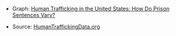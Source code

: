 - Graph: [Human Trafficking in the United States: How Do Prison Sentences Vary?](https://emmacooperpeterson.github.io/ht_sentencing/)

- Source: [HumanTraffickingData.org](www.humantraffickingdata.org)
